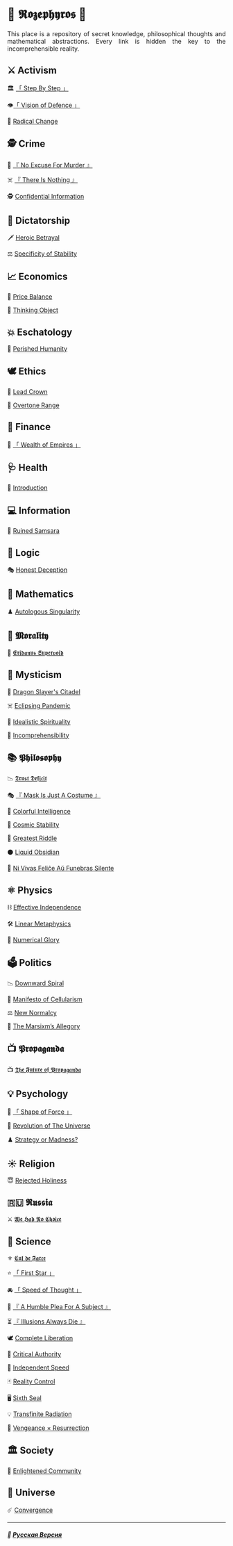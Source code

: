 # 🌹 𝕽𝖔𝖟𝖊𝖕𝖍𝖞𝖗𝖔𝖘 🌹
<p align="justify">This place is a repository of secret knowledge, philosophical thoughts and mathematical abstractions. Every link is hidden the key to the incomprehensible reality.</p>

## ⚔️ Activism

🏛️ [「 Step By Step 」](step_by_step.md)

👁️[「 Vision of Defence 」](vision_of_defence.md)

🦸 [Radical Change](true_heroism.md)
## 🕵️ Crime
🔪 [『 No Excuse For Murder 』](murder.md)

☠️ [『 There Is Nothing 』](there_is_nothing.md)

🕵️ [Confidential Information](confidential.md)
## 👑 Dictatorship
🗡️ [Heroic Betrayal](heroic_betrayal.md)

⚖️ [Specificity of Stability](specificity-stability.md)
## 📈 Economics
🔖 [Price Balance](price_balance.md)

🧠 [Thinking Object](thinking_object.md)
## 💥 Eschatology
🥀 [Perished Humanity](perished_humanity.md)
## 🕊️ Ethics
👑 [Lead Crown](leadcrown.md)

🏬 [Overtone Range](overtone_range.md)
## 💸 Finance
👑 [「 Wealth of Empires 」](wealth_of_empires.md)
## 🩺 Health
🥀 [Introduction](introduction.md)
## 💻 Information
🔱 [Ruined Samsara](samsara.md) 
## 🦉 Logic
🎭 [Honest Deception](deception.md)
## 📐 Mathematics
♟️ [Autologous Singularity](autologous.md)
## 🙏 𝕸𝖔𝖗𝖆𝖑𝖎𝖙𝖞
🌌 [𝕰𝖗𝖎𝖉𝖆𝖓𝖚𝖘 𝕾𝖚𝖕𝖊𝖗𝖛𝖔𝖎𝖉](general/morality/faith/eridanus_supervoid/english.md)
## 🔮 Mysticism
🐉 [Dragon Slayer's Citadel](dragon_citadel.md)

☠️ [Eclipsing Pandemic](redplague.md)

🔮 [Idealistic Spirituality](mirage.md)

🔮 [Incomprehensibility](incomprehensibility.md)
## 📚 𝕻𝖍𝖎𝖑𝖔𝖘𝖔𝖕𝖍𝖞
📉 [𝕿𝖗𝖚𝖘𝖙 𝕯𝖊𝖋𝖎𝖈𝖎𝖙](general/philosophy/political_science/trust_deficit/english.md)

🎭 [『 Mask Is Just A Costume 』](costume.md)

🎨 [Colorful Intelligence](colorful.md)

🌌 [Cosmic Stability](stability.md)

👻 [Greatest Riddle](greatest_riddle.md)

⚫️ [Liquid Obsidian](obsidian.md)

👥 [Ni Vivas Feliĉe Aŭ Funebras Silente](felice.md)

## ⚛️ Physics
⛓️ [Effective Independence](independence.md)

🛠️ [Linear Metaphysics](linearity.md)

🧮 [Numerical Glory](numericalglory.md)
## 🗳️ Politics
📉 [Downward Spiral](downward_spiral.md)

🦠 [Manifesto of Cellularism](cellularism.md)

⚖️ [New Normalcy](normal.md) 

🧙 [The Marsixm’s Allegory](harry_potter.md)

## 📺 𝕻𝖗𝖔𝖕𝖆𝖌𝖆𝖓𝖉𝖆
📺 [𝕿𝖍𝖊 𝕱𝖚𝖙𝖚𝖗𝖊 𝖔𝖋 𝕻𝖗𝖔𝖕𝖆𝖌𝖆𝖓𝖉𝖆](general/propaganda/propaganda/the_future_of_propaganda/english.md)

## 💡 Psychology
👊 [「 Shape of Force 」](shape_of_force.md)

🌌 [Revolution of The Universe](universal_revolution.md)

♟️ [Strategy or Madness?](illuminati.md)
## ☀️ Religion
😇 [Rejected Holiness](holiness.md)

## 🇷🇺 𝕽𝖚𝖘𝖘𝖎𝖆
⚔️ [𝖂𝖊 𝕳𝖆𝖉 𝕹𝖔 𝕮𝖍𝖔𝖎𝖈𝖊](general/russia/joseph_stalin/we_had_no_choice/english.md)

## 🔬 Science
⚜️ [𝕮𝖚𝖑 𝖉𝖊 𝕱𝖆𝖗𝖈𝖊](cul_de_farce.md)

⭐ [「 First Star 」](first_star.md)

🚘️ [「 Speed of Thought 」](speed_of_thought.md)

🙏 [『 A Humble Plea For A Subject 』](humble.md)

⏳ [『 Illusions Always Die 』](illusions.md)

🕊️ [Complete Liberation](liberation.md)

📖 [Critical Authority](criticism.md)

🏃 [Independent Speed](acceleration.md)

🃏 [Reality Control](reality_control.md)

🖥️ [Sixth Seal](sixth_seal.md)

💡 [Transfinite Radiation](radiation.md)

🧙 [Vengeance × Resurrection](coronzon.md)
## 🏛️ Society
🌾 [Enlightened Community](communalism.md)
## 🌌 Universe
☄️ [Convergence](convergence.md)

***

##### 🌻 [Русская Версия](index-2.md)

